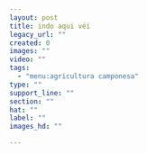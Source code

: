 ```yaml
---
layout: post
title: indo aqui véi
legacy_url: ""
created: 0
images: ""
video: ""
tags:
  - "menu:agricultura camponesa"
type: ""
support_line: ""
section: ""
hat: ""
label: ""
images_hd: ""

---
```

